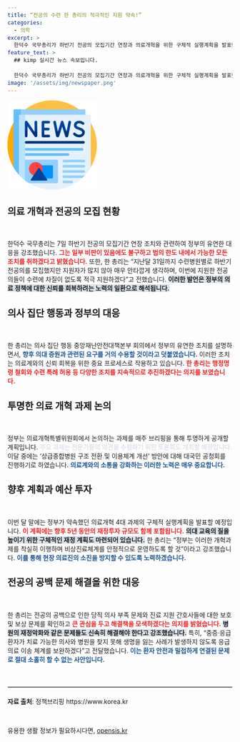 ```yaml
---
title: “전공의 수련 한 총리의 적극적인 지원 약속!”
categories:
  - 의학
excerpt: >
  한덕수 국무총리가 하반기 전공의 모집기간 연장과 의료개혁을 위한 구체적 실행계획을 발표했다. 정부는 의료계 신뢰 회복을 위해 모든 유연한 조치를 취하고, 의료기관의 구조 전환을 추진하겠다고 강조했다.
feature_text: >
  ## kimp 실시간 뉴스 속보입니다.

  한덕수 국무총리가 하반기 전공의 모집기간 연장과 의료개혁을 위한 구체적 실행계획을 발표했다. 정부는 의료계 신뢰 회복을 위해 모든 유연한 조치를 취하고, 의료기관의 구조 전환을 추진하겠다고 강조했다.
image: '/assets/img/newspaper.png'
---
```


<p><img src="/assets/img/newspaper.png" alt="kimplant 속보" /></p>

<h2 data-ke-size="size26">의료 개혁과 전공의 모집 현황</h2>  

<p data-ke-size="size16">&nbsp;</p>  

<p>한덕수 국무총리는 7일 하반기 전공의 모집기간 연장 조치와 관련하여 정부의 유연한 대응을 강조했습니다. <b><span style="color: #ee2323;">그는 일부 비판이 있음에도 불구하고 법의 한도 내에서 가능한 모든 조치를 취하겠다고 밝혔습니다.</span></b> 또한, 한 총리는 “지난달 31일까지 수련병원별로 하반기 전공의를 모집했지만 지원자가 많지 않아 매우 안타깝게 생각하며, 이번에 지원한 전공의들이 수련에 차질이 없도록 적극 지원하겠다”고 전했습니다. <b><span style="background-color: #21538527;">이러한 발언은 정부의 의료 정책에 대한 신뢰를 회복하려는 노력의 일환으로 해석됩니다.</span></b> </p>

<h2 data-ke-size="size26">의사 집단 행동과 정부의 대응</h2>  

<p data-ke-size="size16">&nbsp;</p>  

<p>한 총리는 의사 집단 행동 중앙재난안전대책본부 회의에서 정부의 유연한 조치를 설명하면서, <b><span style="color: #1a5490;">향후 의대 증원과 관련된 요구를 거의 수용할 것이라고 덧붙였습니다.</span></b> 이러한 조치는 의료계와의 신뢰 회복을 위한 중요 프로세스로 작용하고 있습니다. <b><span style="color: #ee2323;">한 총리는 행정명령 철회와 수련 특례 허용 등 다양한 조치를 지속적으로 추진하겠다는 의지를 보였습니다.</span></b> </p>

<h2 data-ke-size="size26">투명한 의료 개혁 과제 논의</h2>  

<p data-ke-size="size16">&nbsp;</p>  

<p>정부는 의료개혁특별위원회에서 논의하는 과제를 매주 브리핑을 통해 투명하게 공개할 계획입니다. <b><span style="color: #21538527;">주요 과제는 전문가들의 의견을 수렴하기 위한 토론회도 개최할 예정입니다.</span></b> 이달 중에는 ‘상급종합병원 구조 전환 및 이용체계 개선’ 방안에 대해 대국민 공청회를 진행하기로 하였습니다. <b><span style="color: #1a5490;">의료계와의 소통을 강화하는 이러한 노력은 매우 중요합니다.</span></b> </p>

<h2 data-ke-size="size26">향후 계획과 예산 투자</h2>  

<p data-ke-size="size16">&nbsp;</p>  

<p>이번 달 말에는 정부가 약속했던 의료개혁 4대 과제의 구체적 실행계획을 발표할 예정입니다. <b><span style="color: #ee2323;">이 계획에는 향후 5년 동안의 재정투자 규모도 함께 포함됩니다.</span></b> <b><span style="background-color: #21538527;">의대 교육의 질을 높이기 위한 구체적인 재정 계획도 마련되어 있습니다.</span></b> 한 총리는 “정부는 이러한 개혁과제를 착실히 이행하며 비상진료체계를 안정적으로 운영하도록 할 것”이라고 강조했습니다. <b><span style="color: #1a5490;">이를 통해 현장 의료진의 소진을 방지할 수 있도록 노력하겠습니다.</span></b> </p>

<h2 data-ke-size="size26">전공의 공백 문제 해결을 위한 대응</h2>  

<p data-ke-size="size16">&nbsp;</p>  

<p>한 총리는 전공의 공백으로 인한 당직 의사 부족 문제와 진료 지원 간호사들에 대한 보호 및 보상 문제를 확인하고 <b><span style="color: #ee2323;">큰 관심을 두고 해결책을 모색하겠다는 의지를 밝혔습니다.</span></b> <b><span style="background-color: #21538527;">병원의 재정악화와 같은 문제들도 신속히 해결해야 한다고 강조했습니다.</span></b> 특히, “중증·응급 환자가 치료 가능한 의사와 병원을 찾지 못해 생명을 잃는 사례가 발생하지 않도록 응급의료 이송 체계를 보완하겠다”고 전달했습니다. <b><span style="color: #1a5490;">이는 환자 안전과 밀접하게 연결된 문제로 절대 소홀히 할 수 없는 사안입니다.</span></b> </p>

<p data-ke-size="size16">&nbsp;</p>  

<hr style="border: 1px solid #cccccc; margin: 20px 0;"/>  

<p data-ke-size="size16"><b>자료 출처</b>: 정책브리핑 https://www.korea.kr</p>   

<p data-ke-size="size16">&nbsp;</p>  
유용한 생활 정보가 필요하시다면, <a href="https://opensis.kr" rel="dofollow">opensis.kr</a>


